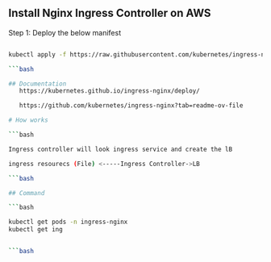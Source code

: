 ## Install Nginx Ingress Controller on AWS
Step 1: Deploy the below manifest

```bash

kubectl apply -f https://raw.githubusercontent.com/kubernetes/ingress-nginx/controller-v1.11.1/deploy/static/provider/aws/deploy.yaml

```bash

## Documentation 
   https://kubernetes.github.io/ingress-nginx/deploy/

   https://github.com/kubernetes/ingress-nginx?tab=readme-ov-file

# How works 

```bash

Ingress controller will look ingress service and create the lB

ingress resourecs (File) <-----Ingress Controller->LB

```bash

## Command 

```bash

kubectl get pods -n ingress-nginx
kubectl get ing


```bash